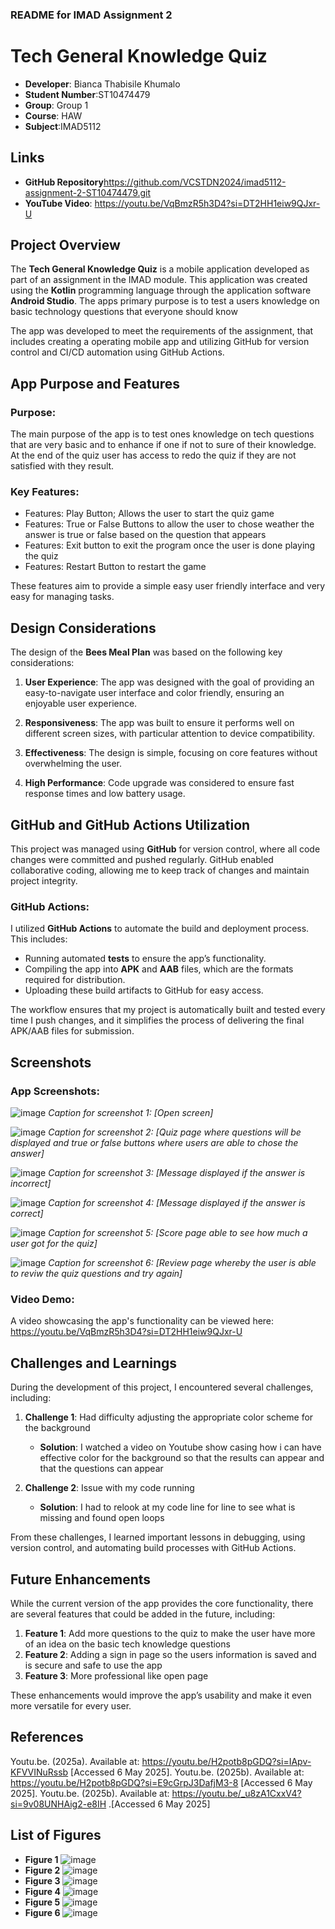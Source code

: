 ### **README for IMAD Assignment 2**

# Tech General Knowledge Quiz
- **Developer**: Bianca Thabisile Khumalo
- **Student Number**:ST10474479
- **Group**: Group 1
- **Course**: HAW
- **Subject**:IMAD5112

## Links
- **GitHub Repository**https://github.com/VCSTDN2024/imad5112-assignment-2-ST10474479.git
- **YouTube Video**: https://youtu.be/VqBmzR5h3D4?si=DT2HH1eiw9QJxr-U

## Project Overview

The **Tech General Knowledge Quiz** is a mobile application developed as part of an assignment in the IMAD module. This application was created using the **Kotlin** programming language through the application software **Android Studio**. 
The apps primary purpose is to test a users knowledge on basic technology questions that everyone should know

The app was developed to meet the requirements of the assignment, that includes creating a operating mobile app and utilizing GitHub for version control and CI/CD automation using GitHub Actions.


## App Purpose and Features

### Purpose:
The main purpose of the app is to test ones knowledge on tech questions that are very basic and to enhance if one if not to sure of their knowledge. At the end of the quiz user has access to redo the quiz if they are not satisfied with they result.

### Key Features:
- Features: Play Button; Allows the user to start the quiz game 
- Features: True or False Buttons to allow the user to chose weather the answer is true or false based on the question that appears
- Features: Exit button to exit the program once the user is done playing the quiz
- Features: Restart Button to restart the game 
  
These features aim to provide a simple easy user friendly interface and very easy for managing tasks.


## Design Considerations

The design of the **Bees Meal Plan** was based on the following key considerations:

1. **User Experience**: The app was designed with the goal of providing an easy-to-navigate user interface and color friendly, ensuring an enjoyable user experience.
   
2. **Responsiveness**: The app was built to ensure it performs well on different screen sizes, with particular attention to device compatibility.
   
3. **Effectiveness**: The design is simple, focusing on core features without overwhelming the user.
   
4. **High Performance**: Code upgrade was considered to ensure fast response times and low battery usage.


## GitHub and GitHub Actions Utilization

This project was managed using **GitHub** for version control, where all code changes were committed and pushed regularly. GitHub enabled collaborative coding, allowing me to keep track of changes and maintain project integrity.

### GitHub Actions:
I utilized **GitHub Actions** to automate the build and deployment process. This includes:

- Running automated **tests** to ensure the app’s functionality.
- Compiling the app into **APK** and **AAB** files, which are the formats required for distribution.
- Uploading these build artifacts to GitHub for easy access.

The workflow ensures that my project is automatically built and tested every time I push changes, and it simplifies the process of delivering the final APK/AAB files for submission.


## Screenshots

### App Screenshots:
![image](https://github.com/user-attachments/assets/c174f793-2b6c-441e-80d0-98b665ddd4c2)
*Caption for screenshot 1: [Open screen]*

![image](https://github.com/user-attachments/assets/c67e2d5c-afde-4362-ac4b-f55dd54758d7)
*Caption for screenshot 2: [Quiz page where questions will be displayed and true or false buttons where users are able to chose the answer]*


![image](https://github.com/user-attachments/assets/e33cb4fd-01c5-451b-a41b-b37e06eaf9f8)
*Caption for screenshot 3: [Message displayed if the answer is incorrect]*


![image](https://github.com/user-attachments/assets/2d378c9c-889c-4cab-9454-c97fc8c62024)
*Caption for screenshot 4: [Message displayed if the answer is correct]*


![image](https://github.com/user-attachments/assets/67367096-ec00-43f3-90a1-e459186ce68a)
*Caption for screenshot 5: [Score page able to see how much a user got for the quiz]*


![image](https://github.com/user-attachments/assets/49159418-f269-4bb7-b590-ccd9377a5c49)
*Caption for screenshot 6: [Review page whereby the user is able to reviw the quiz questions and try again]*

### Video Demo:
A video showcasing the app's functionality can be viewed here: https://youtu.be/VqBmzR5h3D4?si=DT2HH1eiw9QJxr-U

## Challenges and Learnings

During the development of this project, I encountered several challenges, including:

1. **Challenge 1**: Had difficulty adjusting the appropriate color scheme for the background
   - **Solution**: I watched a video on Youtube show casing how i can have effective color for the background so that the results can appear and that the questions can appear
   
2. **Challenge 2**: Issue with my code running
   - **Solution**: I had to relook at my code line for line to see what is missing and found open loops

From these challenges, I learned important lessons in debugging, using version control, and automating build processes with GitHub Actions.


## Future Enhancements

While the current version of the app provides the core functionality, there are several features that could be added in the future, including:

1. **Feature 1**: Add more questions to the quiz to make the user have more of an idea on the basic tech knowledge questions
2. **Feature 2**: Adding a sign in page so the users information is saved and is secure and safe to use the app
3. **Feature 3**: More professional like open page

These enhancements would improve the app’s usability and make it even more versatile for every user.


## References
Youtu.be. (2025a). Available at: https://youtu.be/H2potb8pGDQ?si=IApv-KFVVINuRssb [Accessed 6 May 2025].
Youtu.be. (2025b). Available at: https://youtu.be/H2potb8pGDQ?si=E9cGrpJ3DafjM3-8 [Accessed 6 May 2025].
Youtu.be. (2025b). Available at: https://youtu.be/_u8zA1CxxV4?si=9v08UNHAig2-e8IH .[Accessed 6 May 2025]

## List of Figures

- **Figure 1** ![image](https://github.com/user-attachments/assets/c174f793-2b6c-441e-80d0-98b665ddd4c2)
- **Figure 2** ![image](https://github.com/user-attachments/assets/c67e2d5c-afde-4362-ac4b-f55dd54758d7)
- **Figure 3** ![image](https://github.com/user-attachments/assets/e33cb4fd-01c5-451b-a41b-b37e06eaf9f8)
- **Figure 4** ![image](https://github.com/user-attachments/assets/2d378c9c-889c-4cab-9454-c97fc8c62024)
- **Figure 5** ![image](https://github.com/user-attachments/assets/67367096-ec00-43f3-90a1-e459186ce68a)
- **Figure 6** ![image](https://github.com/user-attachments/assets/49159418-f269-4bb7-b590-ccd9377a5c49)

